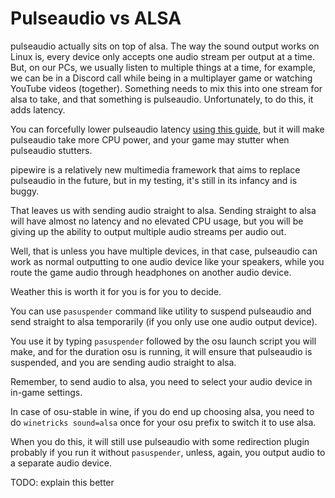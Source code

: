 # Pulseaudio vs ALSA
pulseaudio actually sits on top of alsa. 
The way the sound output works on Linux is, every device only accepts one audio stream per output at a time. 
But, on our PCs, we usually listen to multiple things at a time, 
for example, we can be in a Discord call while being in a multiplayer game or watching YouTube videos (together). 
Something needs to mix this into one stream for alsa to take, and that something is pulseaudio. 
Unfortunately, to do this, it adds latency. 

You can forcefully lower pulseaudio latency 
[using this guide](https://github.com/Kyuunex/osu-linux/tree/main/pulseaudio-lower-latency.md), 
but it will make pulseaudio take more CPU power, and your game may stutter when pulseaudio stutters. 

pipewire is a relatively new multimedia framework that aims to replace pulseaudio in the future, 
but in my testing, it's still in its infancy and is buggy. 

That leaves us with sending audio straight to alsa. 
Sending straight to alsa will have almost no latency and no elevated CPU usage, 
but you will be giving up the ability to output multiple audio streams per audio out. 

Well, that is unless you have multiple devices, 
in that case, pulseaudio can work as normal outputting to one audio device like your speakers,
while you route the game audio through headphones on another audio device.

Weather this is worth it for you is for you to decide. 

You can use `pasuspender` command like utility to suspend pulseaudio and send straight to alsa temporarily 
(if you only use one audio output device). 

You use it by typing `pasuspender` followed by the osu launch script you will make, and for the duration osu is running, 
it will ensure that pulseaudio is suspended, and you are sending audio straight to alsa. 

Remember, to send audio to alsa, you need to select your audio device in in-game settings.

In case of osu-stable in wine, if you do end up choosing alsa, 
you need to do `winetricks sound=alsa` once for your osu prefix to switch it to use alsa. 

When you do this, it will still use pulseaudio with some redirection plugin probably if you run it without `pasuspender`, 
unless, again, you output audio to a separate audio device.  

TODO: explain this better

